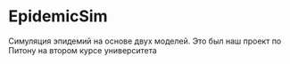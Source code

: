 # EpidemicSim
Симуляция эпидемий на основе двух моделей. Это был наш проект по Питону на втором курсе университета
